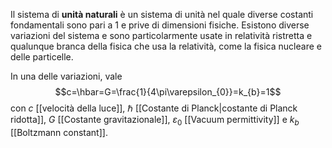 Il sistema di **unità naturali** è un sistema di unità nel quale diverse costanti fondamentali sono pari a 1 e prive di dimensioni fisiche. Esistono diverse variazioni del sistema e sono particolarmente usate in relatività ristretta e qualunque branca della fisica che usa la relatività, come la fisica nucleare e delle particelle.

In una delle variazioni, vale
$$c=\hbar=G=\frac{1}{4\pi\varepsilon_{0}}=k_{b}=1$$
con $c$ [[velocità della luce]], $\hbar$ [[Costante di Planck|costante di Planck ridotta]], $G$ [[Costante gravitazionale]], $\varepsilon_{0}$ [[Vacuum permittivity]] e $k_{b}$ [[Boltzmann constant]].